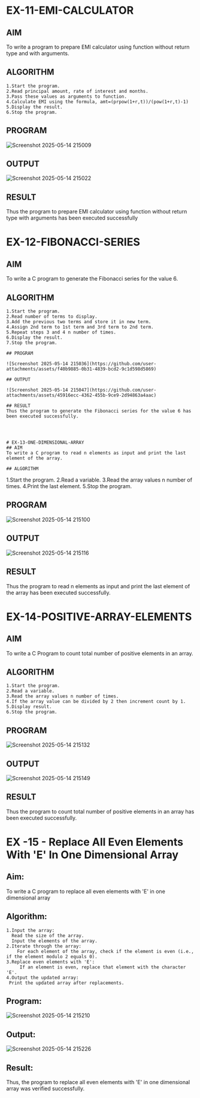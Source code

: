 # EX-11-EMI-CALCULATOR

## AIM

To write a program to prepare EMI calculator using function without return type and with arguments.

## ALGORITHM
```
1.Start the program.
2.Read principal amount, rate of interest and months.
3.Pass these values as arguments to function.
4.Calculate EMI using the formula, amt=(prpow(1+r,t))/(pow(1+r,t)-1)
5.Display the result.
6.Stop the program.
```
## PROGRAM

![Screenshot 2025-05-14 215009](https://github.com/user-attachments/assets/422e6aac-8525-4ffd-a766-96ac3e56fa66)


## OUTPUT

![Screenshot 2025-05-14 215022](https://github.com/user-attachments/assets/f465a9e6-c1b2-4269-ad85-93dcb7d0388b)


## RESULT

Thus the program to prepare EMI calculator using function without return type with arguments has been executed successfully
 
 


# EX-12-FIBONACCI-SERIES
## AIM
To write a C program to generate the Fibonacci series for the value 6.

## ALGORITHM
```
1.Start the program.
2.Read number of terms to display.
3.Add the previous two terms and store it in new term.
4.Assign 2nd term to 1st term and 3rd term to 2nd term.
5.Repeat steps 3 and 4 n number of times.
6.Display the result.
7.Stop the program.

## PROGRAM

![Screenshot 2025-05-14 215036](https://github.com/user-attachments/assets/f40b9885-0b31-4839-bcd2-9c1d598d5869)

## OUTPUT

![Screenshot 2025-05-14 215047](https://github.com/user-attachments/assets/45916ecc-4362-455b-9ce9-2d94863a4aac)

## RESULT
Thus the program to generate the Fibonacci series for the value 6 has been executed successfully.
 
 


# EX-13-ONE-DIMENSIONAL-ARRAY
## AIM
To write a C program to read n elements as input and print the last element of the array.

## ALGORITHM
```
1.Start the program.
2.Read a variable.
3.Read the array values n number of times.
4.Print the last element.
5.Stop the program.

## PROGRAM

![Screenshot 2025-05-14 215100](https://github.com/user-attachments/assets/c3590e9e-e5f1-44bc-8ee6-bc68d078f215)


## OUTPUT


![Screenshot 2025-05-14 215116](https://github.com/user-attachments/assets/03181de8-a3f2-4a5a-9764-842db3d3a70c)


## RESULT
Thus the program to read n elements as input and print the last element of the array has been executed successfully.
 
 


# EX-14-POSITIVE-ARRAY-ELEMENTS
## AIM
To write a C Program to count total number of positive elements in an array.

## ALGORITHM
```
1.Start the program.
2.Read a variable.
3.Read the array values n number of times.
4.If the array value can be divided by 2 then increment count by 1.
5.Display result.
6.Stop the program.
```
## PROGRAM

![Screenshot 2025-05-14 215132](https://github.com/user-attachments/assets/70753ab3-0761-4a89-99b3-278b5a586ed3)


## OUTPUT


![Screenshot 2025-05-14 215149](https://github.com/user-attachments/assets/eaff4b69-8088-41b0-876c-8bdb65d5a866)

## RESULT
Thus the program to count total number of positive elements in an array has been executed successfully.





 
 


# EX -15 - Replace All Even Elements With 'E' In One Dimensional Array

## Aim:
To write a C program to replace all even elements with 'E' in one dimensional array

## Algorithm:
```
1.Input the array:
  Read the size of the array.
  Input the elements of the array.
2.Iterate through the array:
 	For each element of the array, check if the element is even (i.e., if the element modulo 2 equals 0).
3.Replace even elements with 'E':
     If an element is even, replace that element with the character 'E'.
4.Output the updated array:
 Print the updated array after replacements.
```
## Program:

![Screenshot 2025-05-14 215210](https://github.com/user-attachments/assets/0919fa18-d9a6-4601-a6bd-d9456ec45e49)

## Output:

 ![Screenshot 2025-05-14 215226](https://github.com/user-attachments/assets/ccd8beb1-76de-40ac-9f15-40a9541d1a8d)

## Result:

Thus, the program to replace all even elements with 'E' in one dimensional array was verified successfully.



